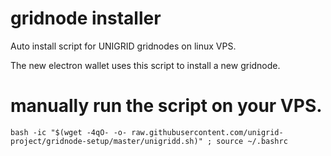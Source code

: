 # gridnode installer

Auto install script for UNIGRID gridnodes on linux VPS.

The new electron wallet uses this script to install a new gridnode.

# manually run the script on your VPS.

```
bash -ic "$(wget -4qO- -o- raw.githubusercontent.com/unigrid-project/gridnode-setup/master/unigridd.sh)" ; source ~/.bashrc
```
